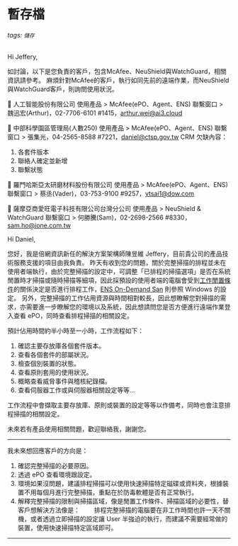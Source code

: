 # 暫存檔
###### tags: `儲存`


Hi Jeffery,

如討論，以下是您負責的客戶，包含McAfee、NeuShield與WatchGuard，相關資訊請參考。
麻煩針對McAfee的客戶，執行如同先前的遠端作業，而NeuShield與WatchGuard客戶，則詢問使用狀況。

	人工智能股份有限公司
使用產品 > McAfee(ePO、Agent、ENS)
聯繫窗口 > 魏迅宏(Arthur)，02-7706-6101 #1415，arthur.wei@ai3.cloud

	中部科學園區管理局(人數250)
使用產品 > McAfee(ePO、Agent、ENS)
聯繫窗口 > 張集光，04-2565-8588 #7221，daniel@ctsp.gov.tw
CRM 欠缺內容：
1. 各套件版本
2. 聯絡人確定並新增
3. 聯繫狀態

	羅門哈斯亞太研磨材料股份有限公司
使用產品 > McAfee(ePO、Agent、ENS)
聯繫窗口 > 蔡丞(Vader)，03-753-9100 #9257，vtsai1@dow.com

	薩摩亞商愛旺電子科技有限公司台灣分公司
使用產品 > NeuShield & WatchGuard
聯繫窗口 > 何勝騰(Sam)，02-2698-2566 #8330，sam.ho@ione.com.tw

Hi Daniel,

您好，我是倍網資訊新任的解決方案架構師陳昱維 Jeffery，目前貴公司的產品技術服務支援的項目由我負責。
昨天有收到您的問題，關於完整掃描的排程並未在使用者端執行，由於完整掃描的設定中，可調整「已排程的掃描選項」是否在系統閒置時才掃描或隨時掃描等細項，因此採預設的使用者端的電腦會受到[工作閒置條件](https://docs.microsoft.com/zh-tw/windows/win32/taskschd/task-idle-conditions?redirectedfrom=MSDN)的關係決定是否進行排程工作，[ENS On-Demand San](https://kc.mcafee.com/corporate/index?page=content&id=KB55145&locale=zh_TW) 則參照 Windows 的設定。
另外，完整掃描的工作佔用資源與時間相對較長，因此想瞭解您對掃描的需求，亦需要進一步瞭解您的環境以及系統，因此想請問您是否方便進行遠端作業登入查看 ePO，同時查看排程掃描的相關設定。

預計佔用時間約半小時至一小時，工作流程如下：

1. 確認主要存放庫各個套件版本。
2. 查看各個套件的部屬狀況。
3. 檢查個別裝置的狀態。
4. 查看原則套用的使用狀況。
5. 概略查看威脅事件與稽核紀錄檔。
6. 查看伺服器工作或與伺服器相關設定等等...

工作流程中會擷取主要存放庫、原則或裝置的設定等等以作備考，同時也會注意排程掃描的相關設定。

未來若有產品使用相關問題，歡迎聯絡我，謝謝您。

---

我未來想回應客戶的方向是：

1. 確認完整掃描的必要原因。
2. 透過 ePO 查看環境跟設定。
3. 環境如果沒問題，建議排程掃描可以使用快速掃描特定磁碟或資料夾，根據裝置不用每個月進行完整掃描，重點在於防毒軟體是否有正常執行。
4. 解釋完整掃描的限制與掃描區域，像是閒置工作條件、掃描區域的必要性，替客戶想解決方法像是：
　　排程完整掃描的電腦要在非工作時間也許一天不關機，或者透過立即掃描的設定讓 User 半強迫的執行，而建議不需要經常做的裝置，使用快速掃描特定區域即可。

---
